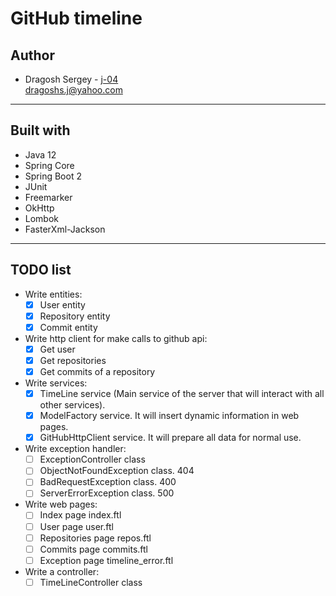 # GitHub timeline

## Author
- Dragosh Sergey - [j-04](https://github.com/j-04)  
dragoshs.j@yahoo.com


---
## Built with
* Java 12
* Spring Core
* Spring Boot 2
* JUnit
* Freemarker
* OkHttp
* Lombok
* FasterXml-Jackson

---
## TODO list

* Write entities:
    * [x] User entity
    * [x] Repository entity
    * [x] Commit entity

* Write http client for make calls to github api:
    * [x] Get user
    * [x] Get repositories
    * [x] Get commits of a repository
    
* Write services:
    * [x] TimeLine service (Main service of the server that will interact with all other services).
    * [x] ModelFactory service. It will insert dynamic information in web pages.
    * [x] GitHubHttpClient service. It will prepare all data for normal use.

* Write exception handler:
    * [ ] ExceptionController class
    * [ ] ObjectNotFoundException class. 404
    * [ ] BadRequestException class. 400
    * [ ] ServerErrorException class. 500
    
* Write web pages:
    * [ ] Index page index.ftl
    * [ ] User page user.ftl
    * [ ] Repositories page repos.ftl
    * [ ] Commits page commits.ftl
    * [ ] Exception page timeline_error.ftl
    
* Write a controller:
    * [ ] TimeLineController class